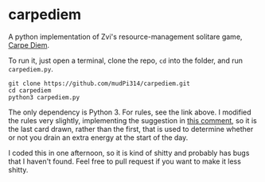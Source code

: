 # carpediem
A python implementation of Zvi's resource-management solitare game, [Carpe Diem](https://thezvi.wordpress.com/2015/03/17/carpe-diem-the-optimization-game-level-1/).

To run it, just open a terminal, clone the repo, `cd` into the folder, and run `carpediem.py`.
```
git clone https://github.com/mudPi314/carpediem.git
cd carpediem
python3 carpediem.py
```
The only dependency is Python 3. For rules, see the link above. I modified the rules very slightly, implementing the suggestion in [this comment](https://thezvi.wordpress.com/2015/03/17/carpe-diem-the-optimization-game-level-1/#comment-2), so it is the last card drawn, rather than the first, that is used to determine whether or not you drain an extra energy at the start of the day.

I coded this in one afternoon, so it is kind of shitty and probably has bugs that I haven't found. Feel free to pull request if you want to make it less shitty.
